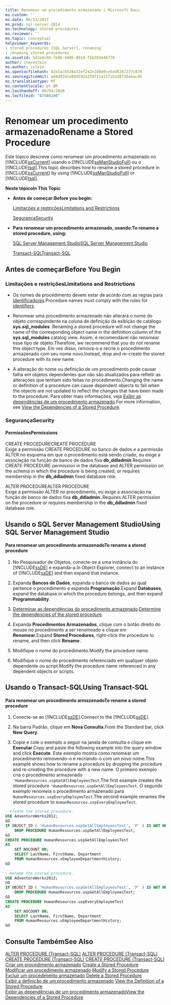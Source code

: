 ```yaml
---
title: Renomear um procedimento armazenado | Microsoft Docs
ms.custom: ''
ms.date: 06/13/2017
ms.prod: sql-server-2014
ms.technology: stored-procedures
ms.reviewer: ''
ms.topic: conceptual
helpviewer_keywords:
- stored procedures [SQL Server], renaming
- renaming stored procedures
ms.assetid: 5d2e4c68-7e0b-4405-8919-f5b203e46770
author: stevestein
ms.author: sstein
ms.openlocfilehash: 02e1acb528a32ef242e160e0ce5dd0267237c876
ms.sourcegitcommit: ad4d92dce894592a259721a1571b1d8736abacdb
ms.translationtype: MT
ms.contentlocale: pt-BR
ms.lasthandoff: 08/04/2020
ms.locfileid: "87584100"
---
```

# <a name="rename-a-stored-procedure"></a><span data-ttu-id="c918e-102">Renomear um procedimento armazenado</span><span class="sxs-lookup"><span data-stu-id="c918e-102">Rename a Stored Procedure</span></span>
  <span data-ttu-id="c918e-103">Este tópico descreve como renomear um procedimento armazenado no [!INCLUDE[ssCurrent](../../includes/sscurrent-md.md)] usando o [!INCLUDE[ssManStudioFull](../../includes/ssmanstudiofull-md.md)] ou o [!INCLUDE[tsql](../../includes/tsql-md.md)].</span><span class="sxs-lookup"><span data-stu-id="c918e-103">This topic describes how to rename a stored procedure in [!INCLUDE[ssCurrent](../../includes/sscurrent-md.md)] by using [!INCLUDE[ssManStudioFull](../../includes/ssmanstudiofull-md.md)] or [!INCLUDE[tsql](../../includes/tsql-md.md)].</span></span>  
  
 <span data-ttu-id="c918e-104">**Neste tópico**</span><span class="sxs-lookup"><span data-stu-id="c918e-104">**In This Topic**</span></span>  
  
-   <span data-ttu-id="c918e-105">**Antes de começar:**</span><span class="sxs-lookup"><span data-stu-id="c918e-105">**Before you begin:**</span></span>  
  
     [<span data-ttu-id="c918e-106">Limitações e restrições</span><span class="sxs-lookup"><span data-stu-id="c918e-106">Limitations and Restrictions</span></span>](#Restrictions)  
  
     [<span data-ttu-id="c918e-107">Segurança</span><span class="sxs-lookup"><span data-stu-id="c918e-107">Security</span></span>](#Security)  
  
-   <span data-ttu-id="c918e-108">**Para renomear um procedimento armazenado, usando:**</span><span class="sxs-lookup"><span data-stu-id="c918e-108">**To rename a stored procedure, using:**</span></span>  
  
     [<span data-ttu-id="c918e-109">SQL Server Management Studio</span><span class="sxs-lookup"><span data-stu-id="c918e-109">SQL Server Management Studio</span></span>](#SSMSProcedure)  
  
     [<span data-ttu-id="c918e-110">Transact-SQL</span><span class="sxs-lookup"><span data-stu-id="c918e-110">Transact-SQL</span></span>](#TsqlProcedure)  
  
##  <a name="before-you-begin"></a><a name="BeforeYouBegin"></a> <span data-ttu-id="c918e-111">Antes de começar</span><span class="sxs-lookup"><span data-stu-id="c918e-111">Before You Begin</span></span>  
  
###  <a name="limitations-and-restrictions"></a><a name="Restrictions"></a> <span data-ttu-id="c918e-112">Limitações e restrições</span><span class="sxs-lookup"><span data-stu-id="c918e-112">Limitations and Restrictions</span></span>  
  
-   <span data-ttu-id="c918e-113">Os nomes de procedimento devem estar de acordo com as regras para [identificadores](../databases/database-identifiers.md).</span><span class="sxs-lookup"><span data-stu-id="c918e-113">Procedure names must comply with the rules for [identifiers](../databases/database-identifiers.md).</span></span>  
  
-   <span data-ttu-id="c918e-114">Renomear uma procedimento armazenado não alterará o nome do objeto correspondente na coluna de definição da exibição de catálogo **sys.sql_modules** .</span><span class="sxs-lookup"><span data-stu-id="c918e-114">Renaming a stored procedure will not change the name of the corresponding object name in the definition column of the **sys.sql_modules** catalog view.</span></span> <span data-ttu-id="c918e-115">Assim, é recomendável não renomear esse tipo de objeto.</span><span class="sxs-lookup"><span data-stu-id="c918e-115">Therefore, we recommend that you do not rename this object type.</span></span> <span data-ttu-id="c918e-116">Em vez disso, remova-o e recrie o procedimento armazenado com seu nome novo.</span><span class="sxs-lookup"><span data-stu-id="c918e-116">Instead, drop and re-create the stored procedure with its new name.</span></span>  
  
-   <span data-ttu-id="c918e-117">A alteração do nome ou definição de um procedimento pode causar falha em objetos dependentes que não são atualizados para refletir as alterações que tenham sido feitas no procedimento.</span><span class="sxs-lookup"><span data-stu-id="c918e-117">Changing the name or definition of a procedure can cause dependent objects to fail when the objects are not updated to reflect the changes that have been made to the procedure.</span></span> <span data-ttu-id="c918e-118">Para obter mais informações, veja [Exibir as dependências de um procedimento armazenado](view-the-dependencies-of-a-stored-procedure.md).</span><span class="sxs-lookup"><span data-stu-id="c918e-118">For more information, see [View the Dependencies of a Stored Procedure](view-the-dependencies-of-a-stored-procedure.md).</span></span>  
  
###  <a name="security"></a><a name="Security"></a> <span data-ttu-id="c918e-119">Segurança</span><span class="sxs-lookup"><span data-stu-id="c918e-119">Security</span></span>  
  
####  <a name="permissions"></a><a name="Permissions"></a> <span data-ttu-id="c918e-120">Permissões</span><span class="sxs-lookup"><span data-stu-id="c918e-120">Permissions</span></span>  
 <span data-ttu-id="c918e-121">CREATE PROCEDURE</span><span class="sxs-lookup"><span data-stu-id="c918e-121">CREATE PROCEDURE</span></span>  
 <span data-ttu-id="c918e-122">Exige a permissão CREATE PROCEDURE no banco de dados e a permissão ALTER no esquema em que o procedimento está sendo criado, ou exige a associação na função de banco de dados fixa **db_ddladmin**.</span><span class="sxs-lookup"><span data-stu-id="c918e-122">Requires CREATE PROCEDURE permission in the database and ALTER permission on the schema in which the procedure is being created, or requires membership in the **db_ddladmin** fixed database role.</span></span>  
  
 <span data-ttu-id="c918e-123">ALTER PROCEDURE</span><span class="sxs-lookup"><span data-stu-id="c918e-123">ALTER PROCEDURE</span></span>  
 <span data-ttu-id="c918e-124">Exige a permissão ALTER no procedimento, ou exige a associação na função de banco de dados fixa **db_ddladmin** .</span><span class="sxs-lookup"><span data-stu-id="c918e-124">Requires ALTER permission on the procedure or requires membership in the **db_ddladmin** fixed database role.</span></span>  
  
##  <a name="using-sql-server-management-studio"></a><a name="SSMSProcedure"></a> <span data-ttu-id="c918e-125">Usando o SQL Server Management Studio</span><span class="sxs-lookup"><span data-stu-id="c918e-125">Using SQL Server Management Studio</span></span>  
  
#### <a name="to-rename-a-stored-procedure"></a><span data-ttu-id="c918e-126">Para renomear um procedimento armazenado</span><span class="sxs-lookup"><span data-stu-id="c918e-126">To rename a stored procedure</span></span>  
  
1.  <span data-ttu-id="c918e-127">No Pesquisador de Objetos, conecte-se a uma instância do [!INCLUDE[ssDE](../../includes/ssde-md.md)] e expanda-a.</span><span class="sxs-lookup"><span data-stu-id="c918e-127">In Object Explorer, connect to an instance of [!INCLUDE[ssDE](../../includes/ssde-md.md)] and then expand that instance.</span></span>  
  
2.  <span data-ttu-id="c918e-128">Expanda **Bancos de Dados**, expanda o banco de dados ao qual pertence o procedimento e expanda **Programação**.</span><span class="sxs-lookup"><span data-stu-id="c918e-128">Expand **Databases**, expand the database in which the procedure belongs, and then expand **Programmability**.</span></span>  
  
3.  <span data-ttu-id="c918e-129">[Determinar as dependências do procedimento armazenado](view-the-dependencies-of-a-stored-procedure.md).</span><span class="sxs-lookup"><span data-stu-id="c918e-129">[Determine the dependencies of the stored procedure](view-the-dependencies-of-a-stored-procedure.md).</span></span>  
  
4.  <span data-ttu-id="c918e-130">Expanda **Procedimentos Armazenados**, clique com o botão direito do mouse no procedimento a ser renomeado e clique em **Renomear**.</span><span class="sxs-lookup"><span data-stu-id="c918e-130">Expand **Stored Procedures**, right-click the procedure to rename, and then click **Rename**.</span></span>  
  
5.  <span data-ttu-id="c918e-131">Modifique o nome do procedimento.</span><span class="sxs-lookup"><span data-stu-id="c918e-131">Modify the procedure name.</span></span>  
  
6.  <span data-ttu-id="c918e-132">Modifique o nome do procedimento referenciado em qualquer objeto dependente ou script.</span><span class="sxs-lookup"><span data-stu-id="c918e-132">Modify the procedure name referenced in any dependent objects or scripts.</span></span>  
  
##  <a name="using-transact-sql"></a><a name="TsqlProcedure"></a> <span data-ttu-id="c918e-133">Usando o Transact-SQL</span><span class="sxs-lookup"><span data-stu-id="c918e-133">Using Transact-SQL</span></span>  
  
#### <a name="to-rename-a-stored-procedure"></a><span data-ttu-id="c918e-134">Para renomear um procedimento armazenado</span><span class="sxs-lookup"><span data-stu-id="c918e-134">To rename a stored procedure</span></span>  
  
1.  <span data-ttu-id="c918e-135">Conecte-se ao [!INCLUDE[ssDE](../../includes/ssde-md.md)].</span><span class="sxs-lookup"><span data-stu-id="c918e-135">Connect to the [!INCLUDE[ssDE](../../includes/ssde-md.md)].</span></span>  
  
2.  <span data-ttu-id="c918e-136">Na barra Padrão, clique em **Nova Consulta**.</span><span class="sxs-lookup"><span data-stu-id="c918e-136">From the Standard bar, click **New Query**.</span></span>  
  
3.  <span data-ttu-id="c918e-137">Copie e cole o exemplo a seguir na janela de consulta e clique em **Executar**.</span><span class="sxs-lookup"><span data-stu-id="c918e-137">Copy and paste the following example into the query window and click **Execute**.</span></span> <span data-ttu-id="c918e-138">Este exemplo mostra como renomear um procedimento removendo-o e recriando-o com um novo nome.</span><span class="sxs-lookup"><span data-stu-id="c918e-138">This example shows how to rename a procedure by dropping the procedure and re-creating the procedure with a new name.</span></span> <span data-ttu-id="c918e-139">O primeiro exemplo cria o procedimento armazenado `'HumanResources.uspGetAllEmployeesTest`.</span><span class="sxs-lookup"><span data-stu-id="c918e-139">The first example creates the stored procedure `'HumanResources.uspGetAllEmployeesTest`.</span></span> <span data-ttu-id="c918e-140">O segundo exemplo renomeia o procedimento armazenado para `HumanResources.uspEveryEmployeeTest`.</span><span class="sxs-lookup"><span data-stu-id="c918e-140">The second example renames the stored procedure to `HumanResources.uspEveryEmployeeTest`.</span></span>  
  
```sql  
--Create the stored procedure.  
USE AdventureWorks2012;  
GO  
IF OBJECT_ID ( 'HumanResources.uspGetAllEmployeesTest', 'P' ) IS NOT NULL   
    DROP PROCEDURE HumanResources.uspGetAllEmployeesTest;  
GO  
CREATE PROCEDURE HumanResources.uspGetAllEmployeesTest  
AS  
    SET NOCOUNT ON;  
    SELECT LastName, FirstName, Department  
    FROM HumanResources.vEmployeeDepartmentHistory;  
GO  
  
--Rename the stored procedure.  
USE AdventureWorks2012;  
GO  
IF OBJECT_ID ( 'HumanResources.uspGetAllEmployeesTest', 'P' ) IS NOT NULL   
    DROP PROCEDURE HumanResources.uspGetAllEmployeesTest;  
GO  
CREATE PROCEDURE HumanResources.uspEveryEmployeeTest  
AS  
    SET NOCOUNT ON;  
    SELECT LastName, FirstName, Department  
    FROM HumanResources.vEmployeeDepartmentHistory;  
GO  
```  
  
## <a name="see-also"></a><span data-ttu-id="c918e-141">Consulte Também</span><span class="sxs-lookup"><span data-stu-id="c918e-141">See Also</span></span>  
 <span data-ttu-id="c918e-142">[ALTER PROCEDURE &#40;Transact-SQL&#41;](/sql/t-sql/statements/alter-procedure-transact-sql) </span><span class="sxs-lookup"><span data-stu-id="c918e-142">[ALTER PROCEDURE &#40;Transact-SQL&#41;](/sql/t-sql/statements/alter-procedure-transact-sql) </span></span>  
 <span data-ttu-id="c918e-143">[CREATE PROCEDURE &#40;Transact-SQL&#41;](/sql/t-sql/statements/create-procedure-transact-sql) </span><span class="sxs-lookup"><span data-stu-id="c918e-143">[CREATE PROCEDURE &#40;Transact-SQL&#41;](/sql/t-sql/statements/create-procedure-transact-sql) </span></span>  
 <span data-ttu-id="c918e-144">[Criar um procedimento armazenado](../stored-procedures/create-a-stored-procedure.md) </span><span class="sxs-lookup"><span data-stu-id="c918e-144">[Create a Stored Procedure](../stored-procedures/create-a-stored-procedure.md) </span></span>  
 <span data-ttu-id="c918e-145">[Modificar um procedimento armazenado](../stored-procedures/modify-a-stored-procedure.md) </span><span class="sxs-lookup"><span data-stu-id="c918e-145">[Modify a Stored Procedure](../stored-procedures/modify-a-stored-procedure.md) </span></span>  
 <span data-ttu-id="c918e-146">[Excluir um procedimento armazenado](../stored-procedures/delete-a-stored-procedure.md) </span><span class="sxs-lookup"><span data-stu-id="c918e-146">[Delete a Stored Procedure](../stored-procedures/delete-a-stored-procedure.md) </span></span>  
 <span data-ttu-id="c918e-147">[Exibir a definição de um procedimento armazenado](view-the-definition-of-a-stored-procedure.md) </span><span class="sxs-lookup"><span data-stu-id="c918e-147">[View the Definition of a Stored Procedure](view-the-definition-of-a-stored-procedure.md) </span></span>  
 [<span data-ttu-id="c918e-148">Exibir as dependências de um procedimento armazenado</span><span class="sxs-lookup"><span data-stu-id="c918e-148">View the Dependencies of a Stored Procedure</span></span>](view-the-dependencies-of-a-stored-procedure.md)  
  
  
